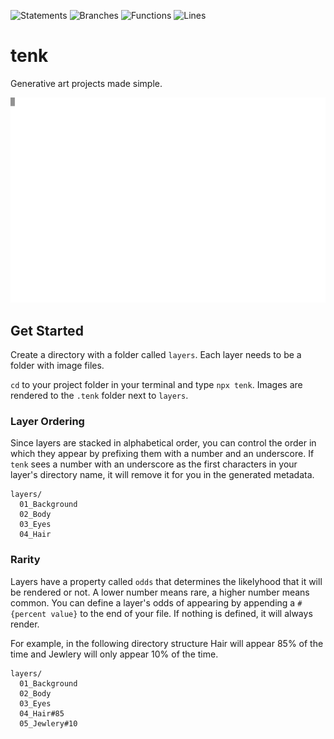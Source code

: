 ![Statements](https://img.shields.io/badge/statements-100%25-brightgreen.svg?style=flat)
![Branches](https://img.shields.io/badge/branches-100%25-brightgreen.svg?style=flat)
![Functions](https://img.shields.io/badge/functions-100%25-brightgreen.svg?style=flat)
![Lines](https://img.shields.io/badge/lines-100%25-brightgreen.svg?style=flat)

# tenk

Generative art projects made simple.

![npx tenk 10000 svg](/examples/demo.svg)

## Get Started

Create a directory with a folder called `layers`. Each layer needs to be a folder with image files.

`cd` to your project folder in your terminal and type `npx tenk`. Images are rendered to the `.tenk` folder next to `layers`.

### Layer Ordering

Since layers are stacked in alphabetical order, you can control the order in which they appear by prefixing them with a number and an underscore. If `tenk` sees a number with an underscore as the first characters in your layer's directory name, it will remove it for you in the generated metadata.

```
layers/
  01_Background
  02_Body
  03_Eyes
  04_Hair
```

### Rarity

Layers have a property called `odds` that determines the likelyhood that it will be rendered or not. A lower number means rare, a higher number means common. You can define a layer's odds of appearing by appending a `#{percent value}` to the end of your file. If nothing is defined, it will always render.

For example, in the following directory structure Hair will appear 85% of the time and Jewlery will only appear 10% of the time.

```
layers/
  01_Background
  02_Body
  03_Eyes
  04_Hair#85
  05_Jewlery#10
```
